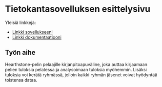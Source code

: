 # Tietokantasovelluksen esittelysivu

Yleisiä linkkejä:

* [Linkki sovellukseeni](jemisalo.users.cs.helsinki.fi/HS-bookkeeping)
* [Linkki dokumentaatiooni](https://github.com/Chamion/Tsoha-Bootstrap/blob/master/doc/dokumentaatio.pdf)

## Työn aihe

Hearthstone-pelin pelaajille kirjanpitoapuväline, joka auttaa kirjaamaan pelien tuloksia pelatessa ja analysoimaan tuloksia myöhemmin. Lisäksi tuloksia voi kerätä ryhmässä, jolloin kaikki ryhmän jäsenet voivat hyödyntää toistensa dataa.
